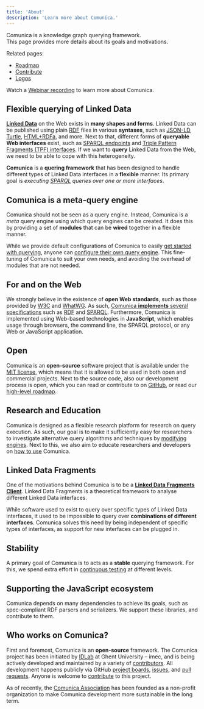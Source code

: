 ```yaml
---
title: 'About'
description: 'Learn more about Comunica.'
---
```


Comunica is a knowledge graph querying framework.<br >
This page provides more details about its goals and motivations.

Related pages:
* [Roadmap](/roadmap/)
* [Contribute](/contribute/)
* [Logos](/logos/)

<div class="video">
Watch a <a href="https://youtu.be/ydpdziVNw1k">Webinar recording</a> to learn more about Comunica.
</div>

## Flexible querying of Linked Data

[**Linked Data**](https://www.w3.org/standards/semanticweb/data) on the Web exists in **many shapes and forms**.
Linked Data can be published using plain [RDF](https://www.w3.org/TR/rdf11-concepts/) files
in various **syntaxes**, such as [JSON-LD](https://json-ld.org/), [Turtle](https://www.w3.org/TR/turtle/), [HTML+RDFa](https://www.w3.org/TR/html-rdfa/), and more.
Next to that, different forms of **queryable Web interfaces** exist, such as [SPARQL endpoints](https://www.w3.org/TR/sparql11-protocol/) and [Triple Pattern Fragments (TPF) interfaces](https://linkeddatafragments.org/in-depth/#tpf).
If we want to **query** Linked Data from the Web, we need to be able to cope with this heterogeneity.

**Comunica** is a **quering framework** that has been designed to handle different types of Linked Data interfaces in a **flexible** manner.
Its primary goal is _executing [SPARQL](https://www.w3.org/TR/sparql11-query/) queries over one or more interfaces_.

## Comunica is a meta-query engine

Comunica should not be seen as a query engine.
Instead, Comunica is a _meta_ query engine using which query engines can be created.
It does this by providing a set of **modules** that can be **wired** together in a flexible manner.

While we provide default configurations of Comunica to easily [get started with querying](/docs/query/getting_started/),
anyone can [configure their own query engine](/docs/modify/getting_started/).
This fine-tuning of Comunica to suit your own needs, and avoiding the overhead of modules that are not needed.

## For and on the Web

We strongly believe in the existence of **open Web standards**, such as those provided by [W3C](https://www.w3.org/) and [WhatWG](https://whatwg.org/).
As such, [Comunica **implements** several specifications](/docs/query/advanced/specifications/) such as [RDF](https://www.w3.org/TR/rdf11-concepts/) and [SPARQL](https://www.w3.org/TR/sparql11-query/).
Furthermore, Comunica is implemented using Web-based technologies in **JavaScript**, which enables usage through browsers,
the command line, the SPARQL protocol, or any Web or JavaScript application.

## Open

Comunica is an **open-source** software project that is available under the [MIT license](https://github.com/comunica/comunica/blob/master/LICENSE.txt),
which means that it is allowed to be used in both open and commercial projects.
Next to the source code, also our development process is open, which you can read or contribute to on [GitHub](https://github.com/orgs/comunica/projects),
or read our [high-level roadmap](/roadmap/).

## Research and Education

Comunica is designed as a flexible research platform for research on query execution.
As such, our goal is to make it sufficiently easy for researchers
to investigate alternative query algorithms and techniques by [modifying engines](/docs/modify/).
Next to this, we also aim to educate researchers and developers on [how to use](/docs/) Comunica.

## Linked Data Fragments

One of the motivations behind Comunica is to be a [**Linked Data Fragments Client**](https://linkeddatafragments.org/concept/).
Linked Data Fragments is a theoretical framework to analyse different Linked Data interfaces.

While software used to exist to query over specific types of Linked Data interfaces,
it used to be impossible to query over **combinations of different interfaces**.
Comunica solves this need by being independent of specific types of interfaces,
as support for new interfaces can be plugged in.

## Stability

A primary goal of Comunica is to acts as a **stable** querying framework.
For this, we spend extra effort in [continuous testing](/docs/modify/advanced/testing/) at different levels.

## Supporting the JavaScript ecosystem

Comunica depends on many dependencies to achieve its goals,
such as spec-compliant RDF parsers and serializers.
We support these libraries, and contribute to them.

## Who works on Comunica?

First and foremost, Comunica is an **open-source** framework.
The Comunica project has been initiated by [IDLab](https://www.ugent.be/ea/idlab/en) at Ghent University – imec,
and is being actively developed and maintained by a variety of [contributors](https://github.com/comunica/comunica/graphs/contributors).
All development happens publicly via GitHub [project boards](https://github.com/orgs/comunica/projects), [issues](https://github.com/comunica/comunica/issues), and [pull requests](https://github.com/comunica/comunica/pulls).
Anyone is welcome to [contribute](/contribute/) to this project.

As of recently, the [Comunica Association](/association/) has been founded as a non-profit organization
to make Comunica development more sustainable in the long term.
